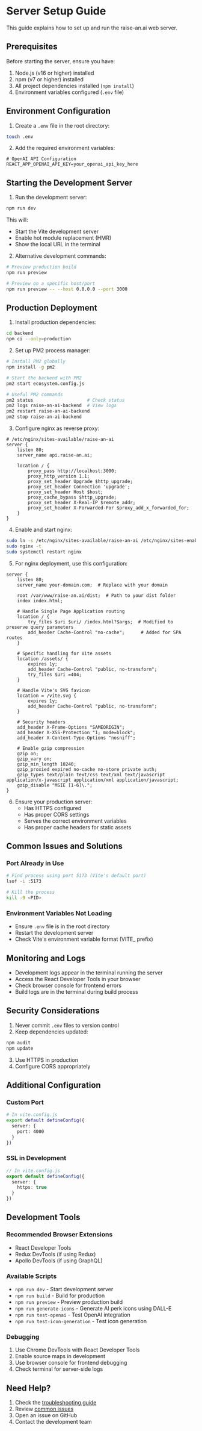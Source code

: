 # Server Setup Guide

This guide explains how to set up and run the raise-an.ai web server.

## Prerequisites

Before starting the server, ensure you have:

1. Node.js (v16 or higher) installed
2. npm (v7 or higher) installed
3. All project dependencies installed (`npm install`)
4. Environment variables configured (`.env` file)

## Environment Configuration

1. Create a `.env` file in the root directory:
```bash
touch .env
```

2. Add the required environment variables:
```env
# OpenAI API Configuration
REACT_APP_OPENAI_API_KEY=your_openai_api_key_here
```

## Starting the Development Server

1. Run the development server:
```bash
npm run dev
```
This will:
- Start the Vite development server
- Enable hot module replacement (HMR)
- Show the local URL in the terminal

2. Alternative development commands:
```bash
# Preview production build
npm run preview

# Preview on a specific host/port
npm run preview -- --host 0.0.0.0 --port 3000
```

## Production Deployment

1. Install production dependencies:
```bash
cd backend
npm ci --only=production
```

2. Set up PM2 process manager:
```bash
# Install PM2 globally
npm install -g pm2

# Start the backend with PM2
pm2 start ecosystem.config.js

# Useful PM2 commands
pm2 status                    # Check status
pm2 logs raise-an-ai-backend  # View logs
pm2 restart raise-an-ai-backend
pm2 stop raise-an-ai-backend
```

3. Configure nginx as reverse proxy:
```nginx
# /etc/nginx/sites-available/raise-an-ai
server {
    listen 80;
    server_name api.raise-an.ai;

    location / {
        proxy_pass http://localhost:3000;
        proxy_http_version 1.1;
        proxy_set_header Upgrade $http_upgrade;
        proxy_set_header Connection 'upgrade';
        proxy_set_header Host $host;
        proxy_cache_bypass $http_upgrade;
        proxy_set_header X-Real-IP $remote_addr;
        proxy_set_header X-Forwarded-For $proxy_add_x_forwarded_for;
    }
}
```

4. Enable and start nginx:
```bash
sudo ln -s /etc/nginx/sites-available/raise-an-ai /etc/nginx/sites-enabled/
sudo nginx -t
sudo systemctl restart nginx
```

5. For nginx deployment, use this configuration:
```nginx
server {
    listen 80;
    server_name your-domain.com;  # Replace with your domain

    root /var/www/raise-an.ai/dist;  # Path to your dist folder
    index index.html;

    # Handle Single Page Application routing
    location / {
        try_files $uri $uri/ /index.html?$args;  # Modified to preserve query parameters
        add_header Cache-Control "no-cache";      # Added for SPA routes
    }

    # Specific handling for Vite assets
    location /assets/ {
        expires 1y;
        add_header Cache-Control "public, no-transform";
        try_files $uri =404;
    }

    # Handle Vite's SVG favicon
    location = /vite.svg {
        expires 1y;
        add_header Cache-Control "public, no-transform";
    }

    # Security headers
    add_header X-Frame-Options "SAMEORIGIN";
    add_header X-XSS-Protection "1; mode=block";
    add_header X-Content-Type-Options "nosniff";

    # Enable gzip compression
    gzip on;
    gzip_vary on;
    gzip_min_length 10240;
    gzip_proxied expired no-cache no-store private auth;
    gzip_types text/plain text/css text/xml text/javascript application/x-javascript application/xml application/javascript;
    gzip_disable "MSIE [1-6]\.";
}
```

6. Ensure your production server:
   - Has HTTPS configured
   - Has proper CORS settings
   - Serves the correct environment variables
   - Has proper cache headers for static assets

## Common Issues and Solutions

### Port Already in Use
```bash
# Find process using port 5173 (Vite's default port)
lsof -i :5173

# Kill the process
kill -9 <PID>
```

### Environment Variables Not Loading
- Ensure `.env` file is in the root directory
- Restart the development server
- Check Vite's environment variable format (VITE_ prefix)

## Monitoring and Logs

- Development logs appear in the terminal running the server
- Access the React Developer Tools in your browser
- Check browser console for frontend errors
- Build logs are in the terminal during build process

## Security Considerations

1. Never commit `.env` files to version control
2. Keep dependencies updated:
```bash
npm audit
npm update
```

3. Use HTTPS in production
4. Configure CORS appropriately

## Additional Configuration

### Custom Port
```bash
# In vite.config.js
export default defineConfig({
  server: {
    port: 4000
  }
})
```

### SSL in Development
```typescript
// In vite.config.js
export default defineConfig({
  server: {
    https: true
  }
})
```

## Development Tools

### Recommended Browser Extensions
- React Developer Tools
- Redux DevTools (if using Redux)
- Apollo DevTools (if using GraphQL)

### Available Scripts
- `npm run dev` - Start development server
- `npm run build` - Build for production
- `npm run preview` - Preview production build
- `npm run generate-icons` - Generate AI perk icons using DALL-E
- `npm run test-openai` - Test OpenAI integration
- `npm run test-icon-generation` - Test icon generation

### Debugging
1. Use Chrome DevTools with React Developer Tools
2. Enable source maps in development
3. Use browser console for frontend debugging
4. Check terminal for server-side logs

## Need Help?

1. Check the [troubleshooting guide](./troubleshooting.md)
2. Review [common issues](./common-issues.md)
3. Open an issue on GitHub
4. Contact the development team
